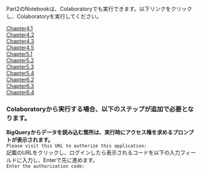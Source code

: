 Part2のNotebookは、Colaboratoryでも実行できます。以下リンクをクリックし、Colaboratoryを実行してください。

[Chapter4.1](https://colab.research.google.com/github/hayatoy/gcpml-book/blob/master/Part2/Chapter4.1.ipynb)  
[Chapter4.2](https://colab.research.google.com/github/hayatoy/gcpml-book/blob/master/Part2/Chapter4.2.ipynb)  
[Chapter4.3](https://colab.research.google.com/github/hayatoy/gcpml-book/blob/master/Part2/Chapter4.3.ipynb)  
[Chapter4.5](https://colab.research.google.com/github/hayatoy/gcpml-book/blob/master/Part2/Chapter4.5.ipynb)  
[Chapter5.1](https://colab.research.google.com/github/hayatoy/gcpml-book/blob/master/Part2/Chapter5.1.ipynb)  
[Chapter5.2](https://colab.research.google.com/github/hayatoy/gcpml-book/blob/master/Part2/Chapter5.2.ipynb)  
[Chapter5.3](https://colab.research.google.com/github/hayatoy/gcpml-book/blob/master/Part2/Chapter5.3.ipynb)  
[Chapter5.4](https://colab.research.google.com/github/hayatoy/gcpml-book/blob/master/Part2/Chapter5.4.ipynb)  
[Chapter6.2](https://colab.research.google.com/github/hayatoy/gcpml-book/blob/master/Part2/Chapter6.2.ipynb)  
[Chapter6.3](https://colab.research.google.com/github/hayatoy/gcpml-book/blob/master/Part2/Chapter6.3.ipynb)  
[Chapter6.4](https://colab.research.google.com/github/hayatoy/gcpml-book/blob/master/Part2/Chapter6.4.ipynb)  

### Colaboratoryから実行する場合、以下のステップが追加で必要となります。
**BigQueryからデータを読み込む箇所は、実行時にアクセス権を求めるプロンプトが表示されます。**  
`Please visit this URL to authorize this application:`  
記載のURLをクリックし、ログインしたら表示されるコードを以下の入力フィールドに入力し、Enterで先に進めます。  
`Enter the authorization code:`
